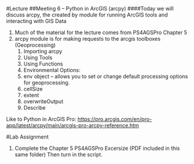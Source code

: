 #Lecture
##Meeting 6 – Python in ArcGIS (arcpy)
####Today we will discuss arcpy, the created by module for running ArcGIS tools and interacting with GIS Data

1. Much of the material for the lecture comes from PS4AGSPro Chapter 5
2. arcpy module is for making requests to the arcgis toolboxes (Geoprocessing)
   1. Importing arcpy
   2. Using Tools
   3. Using Functions
   4. Environmental Options:
   5. env object – allows you to set or change default processing options for geoprocessing.
     1. cellSize
     2. extent
     3. overwriteOutput
   6. Describe
   
Like to Python in ArcGIS Pro:  https://pro.arcgis.com/en/pro-app/latest/arcpy/main/arcgis-pro-arcpy-reference.htm
   
#Lab Assignment

1. Complete the Chapter 5 PS4AGSPro Excersize (PDF included in this same folder)  Then turn in the script.